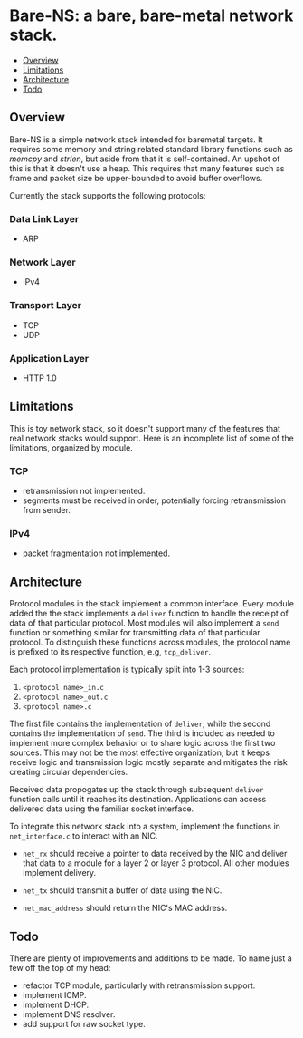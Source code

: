 # Bare-NS: a bare, bare-metal network stack.

- [Overview](#overview)
- [Limitations](#limitations)
- [Architecture](#architecture)
- [Todo](#todo)

## Overview

Bare-NS is a simple network stack intended for baremetal targets. It requires some memory and string related standard library functions such as *memcpy* and *strlen*, but aside from that it is self-contained. An upshot of this is that it doesn't use a heap. This requires that many features such as frame and packet size be upper-bounded to avoid buffer overflows. 

Currently the stack supports the following protocols:

### Data Link Layer
- ARP

### Network Layer
- IPv4

### Transport Layer
- TCP
- UDP

### Application Layer
- HTTP 1.0

## Limitations

This is toy network stack, so it doesn't support many of the features that real network stacks would support. Here is an incomplete list of some of the limitations, organized by module.

### TCP
- retransmission not implemented.
- segments must be received in order, potentially forcing retransmission from sender.

### IPv4
- packet fragmentation not implemented.

## Architecture

Protocol modules in the stack implement a common interface. Every module added the the stack implements a `deliver` function to handle the receipt of data of that particular protocol. Most modules will also implement a `send` function or something similar for transmitting data of that particular protocol. To distinguish these functions across modules, the protocol name is prefixed to its respective function, e.g, `tcp_deliver`.

Each protocol implementation is typically split into 1-3 sources: 

1. `<protocol name>_in.c`
2. `<protocol name>_out.c`
3. `<protocol name>.c`

The first file contains the implementation of `deliver`, while the second contains the implementation of `send`. The third is included as needed to implement more complex behavior or to share logic across the first two sources. This may not be the most effective organization, but it keeps receive logic and transmission logic mostly separate and mitigates the risk creating circular dependencies.

Received data propogates up the stack through subsequent `deliver` function calls until it reaches its destination. Applications can access delivered data using the familiar socket interface.

To integrate this network stack into a system, implement the functions in `net_interface.c` to interact with an NIC.

- `net_rx` should receive a pointer to data received by the NIC and deliver that data to a module for a layer 2 or layer 3 protocol. All other modules implement delivery.

- `net_tx` should transmit a buffer of data using the NIC.

- `net_mac_address` should return the NIC's MAC address.


## Todo

There are plenty of improvements and additions to be made. To name just a few off the top of my head:

- refactor TCP module, particularly with retransmission support.
- implement ICMP.
- implement DHCP.
- implement DNS resolver.
- add support for raw socket type.



